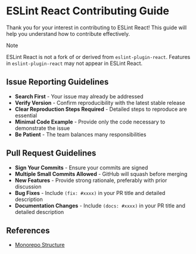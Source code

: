 # ESLint React Contributing Guide

Thank you for your interest in contributing to ESLint React! This guide will help you understand how to contribute effectively.

> [!NOTE]
> ESLint React is not a fork of or derived from `eslint-plugin-react`. Features in `eslint-plugin-react` may not appear in ESLint React.

## Issue Reporting Guidelines

- **Search First** - Your issue may already be addressed
- **Verify Version** - Confirm reproducibility with the latest stable release
- **Clear Reproduction Steps Required** - Detailed steps to reproduce are essential
- **Minimal Code Example** - Provide only the code necessary to demonstrate the issue
- **Be Patient** - The team balances many responsibilities

## Pull Request Guidelines

- **Sign Your Commits** - Ensure your commits are signed
- **Multiple Small Commits Allowed** - GitHub will squash before merging
- **New Features** - Provide strong rationale, preferably with prior discussion
- **Bug Fixes** - Include `(fix: #xxxx)` in your PR title and detailed description
- **Documentation Changes** - Include `(docs: #xxxx)` in your PR title and detailed description

## References

- [Monorepo Structure](https://eslint-react.xyz/docs/contributing#monorepo-structure)
